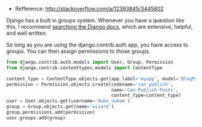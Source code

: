 * Refference: http://stackoverflow.com/a/12393845/3445802

Django has a built in groups system. Whenever you have a question like this, I recommend [searching the Django docs](https://docs.djangoproject.com/search/?q=groups&release=1), which are extensive, helpful, and well written.

So long as you are using the django.contrib.auth app, you have access to groups. You can then assign permissions to those groups.

```python
from django.contrib.auth.models import User, Group, Permission
from django.contrib.contenttypes.models import ContentType

content_type = ContentType.objects.get(app_label='myapp', model='BlogPost')
permission = Permission.objects.create(codename='can_publish',
                                       name='Can Publish Posts',
                                       content_type=content_type)
user = User.objects.get(username='duke_nukem')
group = Group.objects.get(name='wizard')
group.permissions.add(permission)
user.groups.add(group)
```

